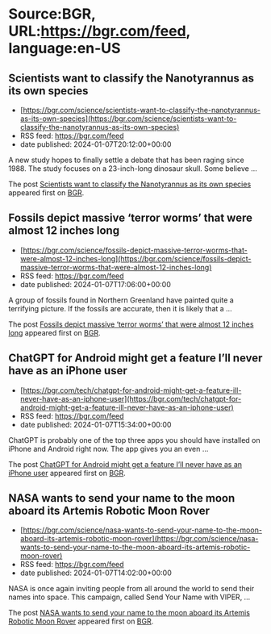 # Source:BGR, URL:https://bgr.com/feed, language:en-US

## Scientists want to classify the Nanotyrannus as its own species
 - [https://bgr.com/science/scientists-want-to-classify-the-nanotyrannus-as-its-own-species](https://bgr.com/science/scientists-want-to-classify-the-nanotyrannus-as-its-own-species)
 - RSS feed: https://bgr.com/feed
 - date published: 2024-01-07T20:12:00+00:00

<p>A new study hopes to finally settle a debate that has been raging since 1988. The study focuses on a 23-inch-long dinosaur skull. Some believe &#8230;</p>
<p>The post <a href="https://bgr.com/science/scientists-want-to-classify-the-nanotyrannus-as-its-own-species/">Scientists want to classify the Nanotyrannus as its own species</a> appeared first on <a href="https://bgr.com">BGR</a>.</p>

## Fossils depict massive ‘terror worms’ that were almost 12 inches long
 - [https://bgr.com/science/fossils-depict-massive-terror-worms-that-were-almost-12-inches-long](https://bgr.com/science/fossils-depict-massive-terror-worms-that-were-almost-12-inches-long)
 - RSS feed: https://bgr.com/feed
 - date published: 2024-01-07T17:06:00+00:00

<p>A group of fossils found in Northern Greenland have painted quite a terrifying picture. If the fossils are accurate, then it is likely that a &#8230;</p>
<p>The post <a href="https://bgr.com/science/fossils-depict-massive-terror-worms-that-were-almost-12-inches-long/">Fossils depict massive &#8216;terror worms&#8217; that were almost 12 inches long</a> appeared first on <a href="https://bgr.com">BGR</a>.</p>

## ChatGPT for Android might get a feature I’ll never have as an iPhone user
 - [https://bgr.com/tech/chatgpt-for-android-might-get-a-feature-ill-never-have-as-an-iphone-user](https://bgr.com/tech/chatgpt-for-android-might-get-a-feature-ill-never-have-as-an-iphone-user)
 - RSS feed: https://bgr.com/feed
 - date published: 2024-01-07T15:34:00+00:00

<p>ChatGPT is probably one of the top three apps you should have installed on iPhone and Android right now. The app gives you an even &#8230;</p>
<p>The post <a href="https://bgr.com/tech/chatgpt-for-android-might-get-a-feature-ill-never-have-as-an-iphone-user/">ChatGPT for Android might get a feature I&#8217;ll never have as an iPhone user</a> appeared first on <a href="https://bgr.com">BGR</a>.</p>

## NASA wants to send your name to the moon aboard its Artemis Robotic Moon Rover
 - [https://bgr.com/science/nasa-wants-to-send-your-name-to-the-moon-aboard-its-artemis-robotic-moon-rover](https://bgr.com/science/nasa-wants-to-send-your-name-to-the-moon-aboard-its-artemis-robotic-moon-rover)
 - RSS feed: https://bgr.com/feed
 - date published: 2024-01-07T14:02:00+00:00

<p>NASA is once again inviting people from all around the world to send their names into space. This campaign, called Send Your Name with VIPER, &#8230;</p>
<p>The post <a href="https://bgr.com/science/nasa-wants-to-send-your-name-to-the-moon-aboard-its-artemis-robotic-moon-rover/">NASA wants to send your name to the moon aboard its Artemis Robotic Moon Rover</a> appeared first on <a href="https://bgr.com">BGR</a>.</p>

